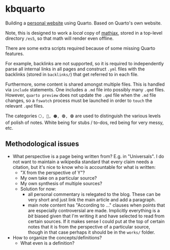 # kbquarto

Building a [personal website](https://www.krisb.org/) using Quarto. Based on 
Quarto's own website.

Note, this is designed to work a *local* copy of 
[mathjax](https://docs.mathjax.org/en/latest/web/hosting.html), stored in a 
top-level directory `/es5`, so that math will render even offline.

There are some extra scripts required because of some missing Quarto features.

For example, backlinks are not supported, so it is required to independently 
parse all internal links in all pages and construct `.yml` files with the 
backlinks (stored in `backlinks/`) that get referred to in each file. 

Furthermore, some content is shared amongst multiple files. This is handled via 
`include` statements. One includes a `.md` file into possibly many `.qmd` files.
However, `quarto preview` does not update the `.qmd` file when the `.md` file 
changes, so a `fswatch` process must be launched in order to `touch` the 
relevant `.qmd` files.

The categories `⚪, 🔴, 🟠, 🟢, 🟣` are used to distinguish the various levels of 
polish of notes. White being for stubs / to-dos, red being for very messy, etc.

## Methodological issues 
- What perspective is a page being written from? E.g. in "Universals". I do not 
  want to maintain a wikipedia standard that every claim needs a citation, but 
  it's nice to know who is accountable for what is written:
  - "X from the perspective of Y"? 
  - My own take on a particular source?
  - My own synthesis of multiple sources?
  - Solution for now: 
    - all personal commentary is relegated to the blog. These 
      can be very short and just link the main article and add a paragraph.
    - main note content has "According to ..." clauses when points that are 
      especially controversial are made. Implicitly everything is a *bit* biased 
      given that I'm writing it and have selected to read from certain sources.
      If it makes sense I could put at the top of certain notes that it is from 
      the perspective of a particular source, though in that case perhaps it 
      should be in the `works/` folder. 
- How to organize the concepts/definitions?
  - What even is a definition?